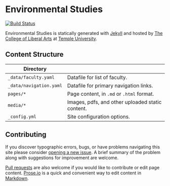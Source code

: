 # Environmental Studies

[![Build Status][travis-img]][travis]

Environmental Studies is statically generated with [Jekyll](https://jekyllrb.com) and hosted by [The College of Liberal Arts](https://liberalarts.temple.edu) at [Temple University](https://temple.edu).

## Content Structure

| Directory |  |
| --- | --- |
| ````_data/faculty.yaml```` | Datafile for list of faculty. |
| ````_data/navigation.yaml```` | Datafile for primary   navigation links. |
| ````pages/*```` | Page content, in ````.md```` or ````.html```` format. |
| ````media/*```` | Images, pdfs, and other uploaded static content. |
| ````_config.yml```` | Site configuration options. |

## Contributing

If you discover typographic errors, bugs, or have problems navigating this site please consider [opening a new issue][issue]. A brief summary of the problem along with suggestions for improvement are welcome.

[Pull requests][pr] are also welcome if you would like to contribute or edit page content. [Prose.io][prose] is a quick and convenient way to edit content in [Markdown][md].


[travis]: https://travis-ci.org/TULiberalArts/Environmental-Studies
[travis-img]: https://travis-ci.org/TULiberalArts/Environmental-Studies.svg?branch=master
[jekyll]: https://https://jekyllrb.com
[issue]: https://github.com/TULiberalArts/Environmental-Studies/issues
[pr]: https://help.github.com/articles/about-pull-requests/
[prose]: https://prose.io/#TULiberalArts/Environmental-Studies
[md]: http://whatismarkdown.com/
